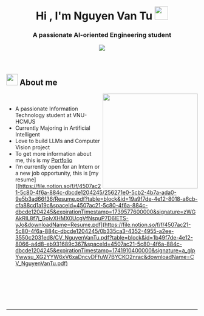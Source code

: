 
<h1 align="center"><b>Hi , I'm Nguyen Van Tu </b><img src="https://media.giphy.com/media/hvRJCLFzcasrR4ia7z/giphy.gif" width="35"></h1>
<h3 align="center">A passionate AI-oriented Engineering student</h3>
<!--  -->
<p align="center">
  <a href="https://github.com/DenverCoder1/readme-typing-svg"><img src="https://readme-typing-svg.herokuapp.com?font=Time+New+Roman&color=cyan&size=25&center=true&vCenter=true&width=600&height=100&lines=Nguyen+Van+Tu..&hearts;++;Self-taught+AI/Ml-Oriented+Engineering,;Computer+Science+Student,;Active+Learner/Researcher,;Love+to+learn+new+stuffs..<3"></a>
</p>


<br>



	
## <picture><img src = "https://media.giphy.com/media/Cmr1OMJ2FN0B2/giphy.gif?cid=790b7611b3ji742s4rltlpkabt6hjxjd9o8k5y66bdzh6nfy&ep=v1_gifs_search&rid=giphy.gif&ct=g" width = 30px></picture> **About me**  
<picture> <img align="right" src="https://camo.githubusercontent.com/d1e9733ec79822bcadf8b9a1035840ee511e2f022fe9f652cc163db23dc171d3/68747470733a2f2f6d656469612e67697068792e636f6d2f6d656469612f53576f536b4e36447854737a71494b4571762f67697068792e676966" width = 250px></picture>

<br>

- A passionate Information Technology student at VNU-HCMUS
- Currently Majoring in Artificial Intelligent
- Love to build LLMs and Computer Vision project
- To get more information about me, this is my [Portfolio](https://tuktu-portfolio.netlify.app/)
- I’m currently open for an Intern or a new job opportunity, this is [my resume]([https://file.notion.so/f/f/4507ac21-5c80-4f6a-884c-dbcde1204245/256271e0-5cb2-4b7a-ada0-9e5b3ad66f36/Resume.pdf?table=block&id=19a9f7de-4e12-8018-a6cb-cfa88cd1a19c&spaceId=4507ac21-5c80-4f6a-884c-dbcde1204245&expirationTimestamp=1739577600000&signature=zWGAkRIL8f7j_GolvXHMX0UcgVfNspuP7D6lETS-yJo&downloadName=Resume.pdf](https://file.notion.so/f/f/4507ac21-5c80-4f6a-884c-dbcde1204245/0b335ca3-4352-4955-a2ee-3550c2031ed8/CV_NguyenVanTu.pdf?table=block&id=1b49f7de-4e12-8066-a4d8-eb931689c367&spaceId=4507ac21-5c80-4f6a-884c-dbcde1204245&expirationTimestamp=1741910400000&signature=a_glpYwwsu_XG2YYW6xV6xaDncvDFfuW7BYCKO2nrac&downloadName=CV_NguyenVanTu.pdf)

<br>

<br>
<br>
<br>
<br>

---


